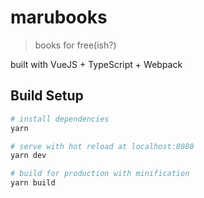 # marubooks

> books for free(ish?)

built with VueJS + TypeScript + Webpack

## Build Setup

``` bash
# install dependencies
yarn

# serve with hot reload at localhost:8080
yarn dev

# build for production with minification
yarn build
```
